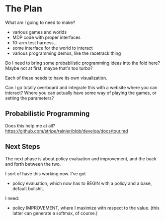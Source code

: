 # The Plan

What am I going to need to make?

- various games and worlds
- MDP code with proper interfaces
- 10-arm test harness...
- some interface for the world to interact
- various programming demos, like the racetrack thing

Do I need to bring some probabilistic programming ideas into the fold here? Maybe not at first, maybe that's too turbo?

Each of these needs to have its own visualization.

Can I go totally overboard and integrate this with a website where you can interact? Where you can actually have some way of playing the games, or setting the parameters?


## Probabilistic Programming

Does this help me at all? https://github.com/stripe/rainier/blob/develop/docs/tour.md

## Next Steps

The next phase is about policy evaluation and improvement, and the back and forth between the two.

I sort of have this working now. I've got

- policy evaluation, which now has to BEGIN with a policy and a base, default bullshit.

I need:

- policy IMPROVEMENT, where I maximize with respect to the value. (this latter can generate a softmax, of course.)
